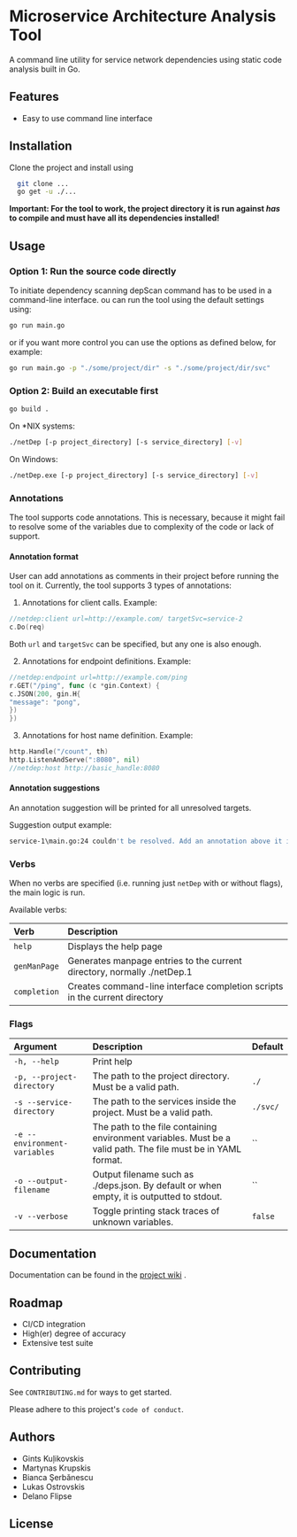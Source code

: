 # Microservice Architecture Analysis Tool

A command line utility for service network dependencies using static code analysis built in Go.

## Features

- Easy to use command line interface

## Installation

Clone the project and install using

```bash
  git clone ...
  go get -u ./...
```

**Important: For the tool to work, the project directory it is run against _has_ to compile and must have all its
dependencies installed!**

## Usage

### Option 1: Run the source code directly

To initiate dependency scanning depScan command has to be used in a command-line interface.
ou can run the tool using the default settings using:

```sh
go run main.go
```

or if you want more control you can use the options as defined below, for example:

```sh
go run main.go -p "./some/project/dir" -s "./some/project/dir/svc"
```

### Option 2: Build an executable first

```sh
go build .
```

On *NIX systems:

```sh
./netDep [-p project_directory] [-s service_directory] [-v]
```

On Windows:

```sh
./netDep.exe [-p project_directory] [-s service_directory] [-v]
```

### Annotations

The tool supports code annotations. This is necessary, because it might fail to resolve some of the variables due to
complexity of the code or lack of support.

#### Annotation format

User can add annotations as comments in their project before running the tool on it. Currently, the tool supports 3
types of annotations:

1) Annotations for client calls. Example:

```go
//netdep:client url=http://example.com/ targetSvc=service-2
c.Do(req)
```

Both `url` and `targetSvc` can be specified, but any one is also enough.

2) Annotations for endpoint definitions. Example:

```go
//netdep:endpoint url=http://example.com/ping
r.GET("/ping", func (c *gin.Context) {
c.JSON(200, gin.H{
"message": "pong",
})
})
```

3) Annotations for host name definition. Example:

```go
http.Handle("/count", th)
http.ListenAndServe(":8080", nil)
//netdep:host http://basic_handle:8080
```

#### Annotation suggestions

An annotation suggestion will be printed for all unresolved targets.

Suggestion output example:

```sh
service-1\main.go:24 couldn't be resolved. Add an annotation above it in the format "//netdep:client ..." or "//netdep:endpoint ..."
```

### Verbs

When no verbs are specified (i.e. running just `netDep` with or without flags), the main logic is run.

Available verbs:

| Verb         | Description                                                                |
|:-------------|:---------------------------------------------------------------------------|
| `help`       | Displays the help page                                                     |
| `genManPage` | Generates manpage entries to the current directory, normally ./netDep.1    |
| `completion` | Creates command-line interface completion scripts in the current directory |

### Flags

| Argument                     | Description                                                                                                   | Default  |
|:-----------------------------|:--------------------------------------------------------------------------------------------------------------|:---------|
| `-h, --help`                 | Print help                                                                                                    |          |
| `-p, --project-directory`    | The path to the project directory. Must be a valid path.                                                      | `./`     |
| `-s --service-directory`     | The path to the services inside the project. Must be a valid path.                                            | `./svc/` |
| `-e --environment-variables` | The path to the file containing environment variables. Must be a valid path. The file must be in YAML format. | ``       |
| `-o --output-filename`       | Output filename such as ./deps.json. By default or when empty, it is outputted to stdout.                     | ``       |
| `-v --verbose`               | Toggle printing stack traces of unknown variables.                                                            | `false`  |

## Documentation

Documentation can be found in
the [project wiki](https://gitlab.ewi.tudelft.nl/cse2000-software-project/2021-2022-q4/cluster-13/microservice-architecture-analysis-tool/code/-/wikis/home)
.

## Roadmap

- CI/CD integration
- High(er) degree of accuracy
- Extensive test suite

## Contributing

See `CONTRIBUTING.md` for ways to get started.

Please adhere to this project's `code of conduct`.

## Authors

- Gints Kuļikovskis
- Martynas Krupskis
- Bianca Şerbănescu
- Lukas Ostrovskis
- Delano Flipse

## License


